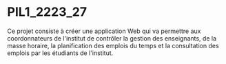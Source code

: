 # PIL1_2223_27
Ce projet consiste à créer une application Web qui va permettre aux coordonnateurs de l'institut de contrôler la gestion des enseignants, de la masse horaire, la planification des emplois du temps et la consultation des emplois par les étudiants de l'institut. 
